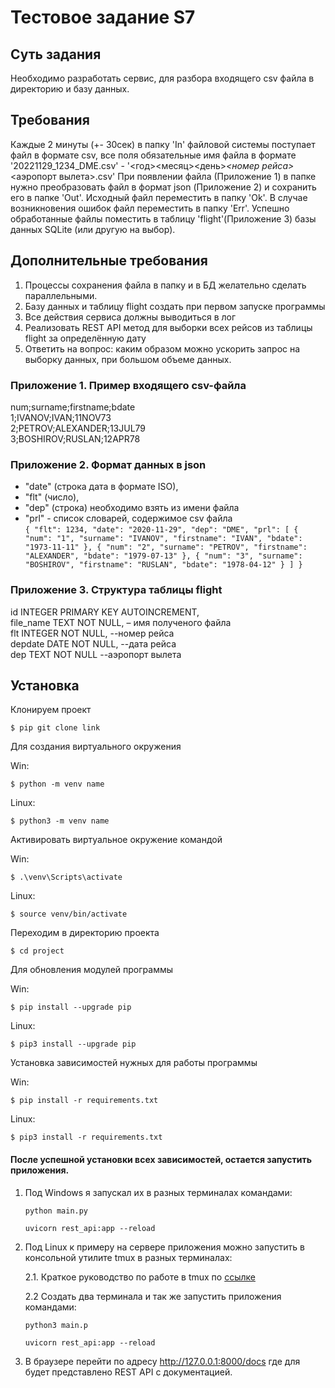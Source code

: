 # Тестовое задание S7  

## Суть задания

Необходимо разработать сервис, для разбора входящего csv файла в директорию и базу данных.

## Требования

Каждые 2 минуты (+- 30сек) в папку 'In' файловой системы поступает файл в формате csv, все поля обязательные имя файла в формате '20221129_1234_DME.csv' - '<год><месяц><день>_<номер рейса>_<аэропорт вылета>.csv'
При появлении файла (Приложение 1) в папке нужно преобразовать файл в формат json (Приложение 2) и сохранить его в папке 'Out'. Исходный файл переместить в папку 'Ok'. В случае возникновения ошибок файл переместить в папку 'Err'. Успешно обработанные файлы поместить в таблицу 'flight'(Приложение 3) базы данных SQLite (или другую на выбор). 

## Дополнительные требования
1.	Процессы сохранения файла в папку и в БД желательно сделать параллельными.
2.	Базу данных и таблицу flight создать при первом запуске программы
3.	Все действия сервиса должны выводиться в лог
4.	Реализовать REST API метод для выборки всех рейсов из таблицы flight за определённую дату
5.	Ответить на вопрос: каким образом можно ускорить запрос на выборку данных, при большом объеме данных.

### Приложение 1. Пример входящего csv-файла
num;surname;firstname;bdate  
1;IVANOV;IVAN;11NOV73  
2;PETROV;ALEXANDER;13JUL79  
3;BOSHIROV;RUSLAN;12APR78  

### Приложение 2. Формат данных в json
 
+ "date" (строка дата в формате ISO),  
+ "flt" (число),  
+ "dep" (строка) необходимо взять из имени файла  
+ "prl" - список словарей, содержимое csv файла  
`{
    "flt": 1234,
    "date": "2020-11-29",
    "dep": "DME",
    "prl": [
        {
            "num": "1",
            "surname": "IVANOV",
            "firstname": "IVAN",
            "bdate": "1973-11-11"
        },
        {
            "num": "2",
            "surname": "PETROV",
            "firstname": "ALEXANDER",
            "bdate": "1979-07-13"
        },
        {
            "num": "3",
            "surname": "BOSHIROV",
            "firstname": "RUSLAN",
            "bdate": "1978-04-12"
        }
    ]
}`

### Приложение 3. Структура таблицы flight
  id INTEGER PRIMARY KEY AUTOINCREMENT,  
  file_name TEXT NOT NULL, – имя полученого файла  
  flt INTEGER NOT NULL,  --номер рейса  
  depdate DATE NOT NULL, --дата рейса  
  dep TEXT NOT NULL --аэропорт вылета  


## Установка

Клонируем проект  

    $ pip git clone link 
    
Для создания виртуального окружения   

Win:  

    $ python -m venv name  
Linux:  

    $ python3 -m venv name  
    
Активировать виртуальное окружение командой  

Win:  

    $ .\venv\Scripts\activate  
    
Linux:  

    $ source venv/bin/activate  
    
Переходим в директорию проекта  

    $ cd project  
    
Для обновления модулей программы  

Win:  

    $ pip install --upgrade pip  
    
Linux:  

    $ pip3 install --upgrade pip  

Установка зависимостей нужных для работы программы  

Win:  

    $ pip install -r requirements.txt  
    
Linux:  

    $ pip3 install -r requirements.txt  

#### После успешной установки всех зависимостей, остается запустить приложения.
1. Под Windows я запускал их в разных терминалах командами:
    
    `python main.py`
    
    `uvicorn rest_api:app --reload`
   
2. Под Linux к примеру на сервере приложения можно запустить в консольной утилите tmux в разных терминалах:

    2.1. Краткое руководство по работе в tmux по [ссылке](https://habr.com/ru/post/327630/)

    2.2 Создать два терминала и так же запустить приложения командами:

    `python3 main.p` 

    `uvicorn rest_api:app --reload`
    
3. В браузере перейти по адресу http://127.0.0.1:8000/docs где для будет представлено REST API с документацией.


